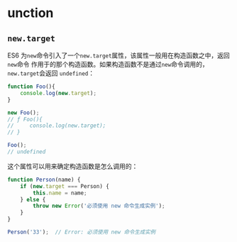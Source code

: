 # unction

## `new.target`
ES6 为`new`命令引入了一个`new.target`属性，该属性一般用在构造函数之中，返回`new`命令
作用于的那个构造函数。如果构造函数不是通过`new`命令调用的，`new.target`会返回
`undefined`：
```js
function Foo(){
    console.log(new.target);
}

new Foo();
// ƒ Foo(){
//     console.log(new.target);
// }

Foo();
// undefined
```
这个属性可以用来确定构造函数是怎么调用的：
```js
function Person(name) {
    if (new.target === Person) {
        this.name = name;
    } else {
        throw new Error('必须使用 new 命令生成实例');
    }
}

Person('33');  // Error: 必须使用 new 命令生成实例
```
